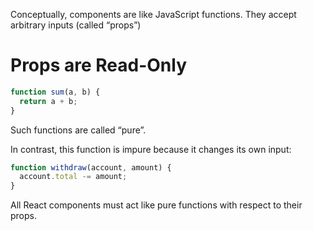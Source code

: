 Conceptually, components are like JavaScript functions. They accept arbitrary inputs (called “props”)

# Props are Read-Only
```js
function sum(a, b) {
  return a + b;
}
```
Such functions are called “pure”.

In contrast, this function is impure because it changes its own input:
```js
function withdraw(account, amount) {
  account.total -= amount;
}
```
All React components must act like pure functions with respect to their props.

